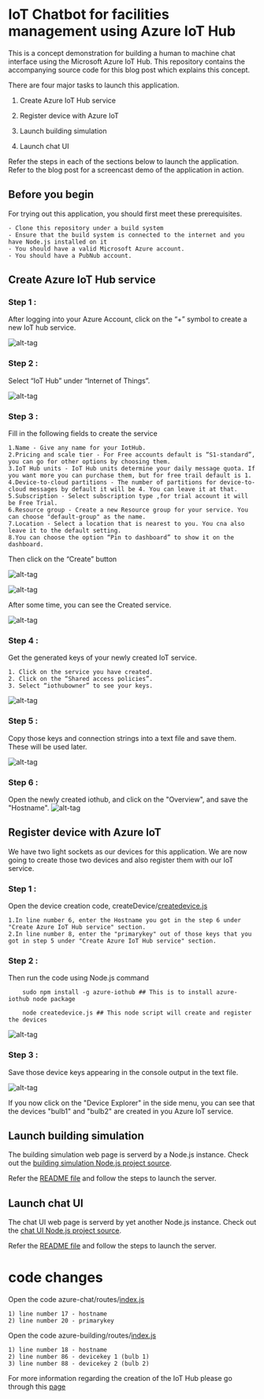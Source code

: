 # IoT Chatbot for facilities management using Azure IoT Hub

This is a concept demonstration for building a human to machine chat interface using the Microsoft Azure IoT Hub.
This repository contains the accompanying source code for this blog post which explains this concept.

There are four major tasks to launch this application. 

1. Create Azure IoT Hub service

2. Register device with Azure IoT

3. Launch building simulation

4. Launch chat UI

Refer the steps in each of the sections below to launch the application. Refer to the blog post for a screencast demo of the application in action. 


## Before you begin

For trying out this application, you should first meet these prerequisites. 

	- Clone this repository under a build system
	- Ensure that the build system is connected to the internet and you have Node.js installed on it
	- You should have a valid Microsoft Azure account.
	- You should have a PubNub account.

## Create Azure IoT Hub service

### Step 1 : 
After logging into your Azure Account, click on the “+” symbol to create a new IoT hub service. 

![alt-tag](https://github.com/shyampurk/bldg-mgmt-azure-iot/blob/master/screenshots/azure/acb_1.png)

### Step 2 :
Select “IoT Hub” under “Internet of Things”.

![alt-tag](https://github.com/shyampurk/bldg-mgmt-azure-iot/blob/master/screenshots/azure/acb_2.png)

### Step 3 : 
Fill in the following fields to create the service

	1.Name - Give any name for your IotHub.
	2.Pricing and scale tier - For Free accounts default is “S1-standard”, you can go for other options by choosing them.
	3.IoT Hub units - IoT Hub units determine your daily message quota. If you want more you can purchase them, but for free trail default is 1.
	4.Device-to-cloud partitions - The number of partitions for device-to-cloud messages by default it will be 4. You can leave it at that.
	5.Subscription - Select subscription type ,for trial account it will be Free Trial.
	6.Resource group - Create a new Resource group for your service. You can choose "default-group" as the name.
	7.Location - Select a location that is nearest to you. You cna also leave it to the default setting.
	8.You can choose the option “Pin to dashboard” to show it on the dashboard.
	
Then click on the “Create” button

![alt-tag](https://github.com/shyampurk/bldg-mgmt-azure-iot/blob/master/screenshots/azure/acb_3.png)

![alt-tag](https://github.com/shyampurk/bldg-mgmt-azure-iot/blob/master/screenshots/azure/acb_4.png)


After some time, you can see the Created service.

![alt-tag](https://github.com/shyampurk/bldg-mgmt-azure-iot/blob/master/screenshots/azure/acb_5.png)


### Step 4 : 
Get the generated keys of your newly created IoT service. 
	
	1. Click on the service you have created.
	2. Click on the “Shared access policies”.
	3. Select “iothubowner” to see your keys.

![alt-tag](https://github.com/shyampurk/bldg-mgmt-azure-iot/blob/master/screenshots/azure/acb_6.png)

### Step 5 : 
Copy those keys and connection strings into a text file and save them. These will be used later.

![alt-tag](https://github.com/shyampurk/bldg-mgmt-azure-iot/blob/master/screenshots/azure/acb_7.png)


### Step 6 : 
Open the newly created iothub, and click on the "Overview", and save the "Hostname".
![alt-tag](https://github.com/shyampurk/bldg-mgmt-azure-iot/blob/master/screenshots/azure/acb_8.png)


## Register device with Azure IoT

We have two light sockets as our devices for this application. We are now going to create those two devices and also register them with our IoT service. 

### Step 1 : 
Open the device creation code, createDevice/[createdevice.js](https://github.com/shyampurk/bldg-mgmt-azure-iot/blob/master/createDevice/createdevice.js)

	1.In line number 6, enter the Hostname you got in the step 6 under "Create Azure IoT Hub service" section.
	2.In line number 8, enter the "primarykey" out of those keys that you got in step 5 under "Create Azure IoT Hub service" section.

### Step 2 : 
Then run the code using Node.js command

		sudo npm install -g azure-iothub ## This is to install azure-iothub node package 

		node createdevice.js ## This node script will create and register the devices 

![alt-tag](https://github.com/shyampurk/bldg-mgmt-azure-iot/blob/master/screenshots/code/azc1.png)

### Step 3 : 
Save those device keys appearing in the console output in the text file.

![alt-tag](https://github.com/shyampurk/bldg-mgmt-azure-iot/blob/master/screenshots/azure/acb_9.png)
 
If you now click on the "Device Explorer" in the side menu, you can see that the devices "bulb1" and "bulb2" are created in you Azure IoT service.

## Launch building simulation

The building simulation web page is serverd by a Node.js instance. Check out the [building simulation Node.js project source](https://github.com/shyampurk/bldg-mgmt-azure-iot/tree/master/azure-building).

Refer the [README file](https://github.com/shyampurk/bldg-mgmt-azure-iot/blob/master/azure-building/README.md) and follow the steps to launch the server. 

## Launch chat UI

The chat UI web page is serverd by yet another Node.js instance. Check out the [chat UI Node.js project source](https://github.com/shyampurk/bldg-mgmt-azure-iot/tree/master/azure-chat).

Refer the [README file](https://github.com/shyampurk/bldg-mgmt-azure-iot/blob/master/azure-building/README.md) and follow the steps to launch the server.



# code changes

Open the code azure-chat/routes/[index.js](https://github.com/shyampurk/bldg-mgmt-azure-iot/blob/master/azure-chat/routes/index.js)

	1) line number 17 - hostname
	2) line number 20 - primarykey
	
Open the code azure-building/routes/[index.js](https://github.com/shyampurk/bldg-mgmt-azure-iot/blob/master/azure-building/routes/index.js)

	1) line number 18 - hostname
	2) line number 86 - devicekey 1 (bulb 1)
	3) line number 88 - devicekey 2 (bulb 2)


For more information regarding the creation of the IoT Hub please go through this [page](https://docs.microsoft.com/en-us/azure/iot-hub/iot-hub-node-node-getstarted)



